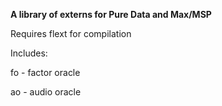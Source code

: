 **A library of externs for Pure Data and Max/MSP**

Requires flext for compilation

Includes:

fo - factor oracle

ao - audio oracle
